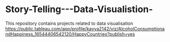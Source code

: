 # Story-Telling---Data-Visualistion-
This repository contains projects related to data visualisation 
https://public.tableau.com/app/profile/kavya2142/viz/AlcoholConsumptionandHappiness_16544406542120/HappyCountries?publish=yes

